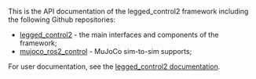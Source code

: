 This is the API documentation of the legged_control2 framework including the following Github repositories:

* [legged_control2](https://github.com/qiayuanl/legged_control2) - the main interfaces and components of the framework;
* [mujoco_ros2_control](https://github.com/qiayuanl/mujoco_ros2_control) - MuJoCo sim-to-sim supports;


For user documentation, see the [legged_control2 documentation](https://qiayuanl.github.io/legged_control2_doc/).
